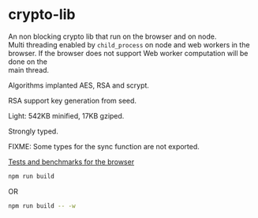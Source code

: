 # crypto-lib

An non blocking crypto lib that run on the browser and on node.  
Multi threading enabled by ``child_process`` on node and web workers
in the browser.
If the browser does not support Web worker computation will be done on the  
main thread.

Algorithms implanted AES, RSA and scrypt.

RSA support key generation from seed.  

Light: 542KB minified, 17KB gziped.

Strongly typed.  

FIXME: Some types for the sync function are not exported.

[Tests and benchmarks for the browser](https://garronej.github.io/crypto-lib/)

```bash
npm run build
```
OR  

```bash
npm run build -- -w
```